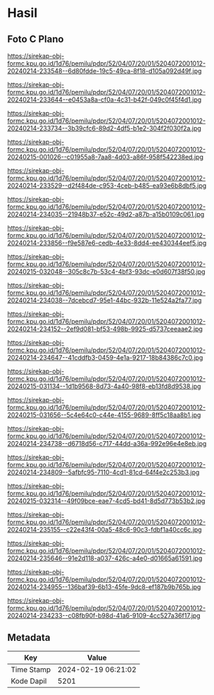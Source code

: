 # Hasil

## Foto C Plano

https://sirekap-obj-formc.kpu.go.id/1d76/pemilu/pdpr/52/04/07/20/01/5204072001012-20240214-233548--6d80fdde-19c5-49ca-8f18-d105a092d49f.jpg

https://sirekap-obj-formc.kpu.go.id/1d76/pemilu/pdpr/52/04/07/20/01/5204072001012-20240214-233644--e0453a8a-cf0a-4c31-b42f-049c0f45f4d1.jpg

https://sirekap-obj-formc.kpu.go.id/1d76/pemilu/pdpr/52/04/07/20/01/5204072001012-20240214-233734--3b39cfc6-89d2-4df5-b1e2-304f2f030f2a.jpg

https://sirekap-obj-formc.kpu.go.id/1d76/pemilu/pdpr/52/04/07/20/01/5204072001012-20240215-001026--c01955a8-7aa8-4d03-a86f-958f542238ed.jpg

https://sirekap-obj-formc.kpu.go.id/1d76/pemilu/pdpr/52/04/07/20/01/5204072001012-20240214-233529--d2f484de-c953-4ceb-b485-ea93e6b8dbf5.jpg

https://sirekap-obj-formc.kpu.go.id/1d76/pemilu/pdpr/52/04/07/20/01/5204072001012-20240214-234035--21948b37-e52c-49d2-a87b-a15b0109c061.jpg

https://sirekap-obj-formc.kpu.go.id/1d76/pemilu/pdpr/52/04/07/20/01/5204072001012-20240214-233856--f9e587e6-cedb-4e33-8dd4-ee430344eef5.jpg

https://sirekap-obj-formc.kpu.go.id/1d76/pemilu/pdpr/52/04/07/20/01/5204072001012-20240215-032048--305c8c7b-53c4-4bf3-93dc-e0d607f38f50.jpg

https://sirekap-obj-formc.kpu.go.id/1d76/pemilu/pdpr/52/04/07/20/01/5204072001012-20240214-234038--7dcebcd7-95e1-44bc-932b-11e524a2fa77.jpg

https://sirekap-obj-formc.kpu.go.id/1d76/pemilu/pdpr/52/04/07/20/01/5204072001012-20240214-234152--2ef9d081-bf53-498b-9925-d5737ceeaae2.jpg

https://sirekap-obj-formc.kpu.go.id/1d76/pemilu/pdpr/52/04/07/20/01/5204072001012-20240214-234647--41cddfb3-0459-4e1a-9217-18b84386c7c0.jpg

https://sirekap-obj-formc.kpu.go.id/1d76/pemilu/pdpr/52/04/07/20/01/5204072001012-20240215-031134--1d1b9568-8d73-4a40-98f8-eb13fd8d9538.jpg

https://sirekap-obj-formc.kpu.go.id/1d76/pemilu/pdpr/52/04/07/20/01/5204072001012-20240215-031656--5c4e64c0-c44e-4155-9689-8ff5c18aa8b1.jpg

https://sirekap-obj-formc.kpu.go.id/1d76/pemilu/pdpr/52/04/07/20/01/5204072001012-20240214-234738--d6718d56-c717-44dd-a36a-992e96e4e8eb.jpg

https://sirekap-obj-formc.kpu.go.id/1d76/pemilu/pdpr/52/04/07/20/01/5204072001012-20240214-234809--5afbfc95-7110-4cd1-81cd-64f4e2c253b3.jpg

https://sirekap-obj-formc.kpu.go.id/1d76/pemilu/pdpr/52/04/07/20/01/5204072001012-20240215-032314--49f09bce-eae7-4cd5-bd41-8d5d773b53b2.jpg

https://sirekap-obj-formc.kpu.go.id/1d76/pemilu/pdpr/52/04/07/20/01/5204072001012-20240214-235155--c22e43f4-00a5-48c6-90c3-fdbf1a40cc6c.jpg

https://sirekap-obj-formc.kpu.go.id/1d76/pemilu/pdpr/52/04/07/20/01/5204072001012-20240214-235646--91e2d118-a037-426c-a4e0-d01665a61591.jpg

https://sirekap-obj-formc.kpu.go.id/1d76/pemilu/pdpr/52/04/07/20/01/5204072001012-20240214-234955--136baf39-6b13-45fe-9dc8-ef187b9b765b.jpg

https://sirekap-obj-formc.kpu.go.id/1d76/pemilu/pdpr/52/04/07/20/01/5204072001012-20240214-234233--c08fb90f-b98d-41a6-9109-4cc527a36f17.jpg


## Metadata

| Key        | Value               |
| ---------- | ------------------- |
| Time Stamp | 2024-02-19 06:21:02 |
| Kode Dapil | 5201                |



